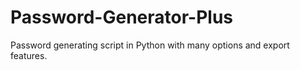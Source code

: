 # Password-Generator-Plus
Password generating script in Python with many options and export features.
